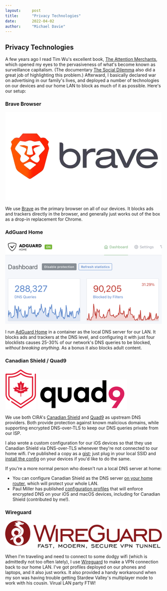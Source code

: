 ```yaml
---
layout:     post 
title:      "Privacy Technologies"
date:       2022-04-02
author:     "Michael Davie"
---
```


## Privacy Technologies

A few years ago I read Tim Wu's excellent book, [The Attention Merchants](https://www.goodreads.com/book/show/28503628-the-attention-merchants), which opened my eyes to the pervasiveness of what's become known as surveillance capitalism. (The documentary [The Social Dilemma](https://www.youtube.com/watch?v=uaaC57tcci0) also did a great job of highlighting this problem.) Afterward, I basically declared war on advertising in our family's lives, and deployed a number of technologies on our devices and our home LAN to block as much of it as possible. Here's our setup:

### Brave Browser

[![brave-logo](images/brave.jpg)](https://brave.com/)

We use [Brave](https://brave.com/) as the primary browser on all of our devices. It blocks ads and trackers directly in the browser, and generally just works out of the box as a drop-in replacement for Chrome.

### AdGuard Home

[![AdGuard stats](images/adguard-stats.png)](https://github.com/AdguardTeam/AdguardHome)

I run [AdGuard Home](https://github.com/AdguardTeam/AdguardHome) in a container as the local DNS server for our LAN. It blocks ads and trackers at the DNS level, and configuring it with just four blocklists causes 25-30% of our network's DNS queries to be blocked, _without breaking anything_. As a bonus it also blocks adult content.

### Canadian Shield / Quad9

[![Canadian Shield](images/canadian-shield.png)](https://www.cira.ca/cybersecurity-services/canadian-shield)
[![Quad9 Logo](images/quad9.png)](https://quad9.net/)

We use both CIRA's [Canadian Shield](https://www.cira.ca/cybersecurity-services/canadian-shield) and [Quad9](https://quad9.net/) as upstream DNS providers. Both provide protection against known malicious domains, while supporting encrypted DNS-over-TLS to keep our DNS queries private from our ISP.

I also wrote a custom configuration for our iOS devices so that they use Canadian Shield via DNS-over-TLS whenever they're not connected to our home wifi. I've published a copy as a [gist](https://gist.github.com/michaeldavie/d78e3fa6268c88c4ead093f757016309); just plug in your local SSID and [install the config](https://support.apple.com/en-ca/HT209435) on your devices if you'd like to do the same.

If you're a more normal person who doesn't run a local DNS server at home:
- You can configure Canadian Shield as the DNS server [on your home router](https://www.cira.ca/cybersecurity-services/canadian-shield/configure), which will protect your whole LAN.
-  Paul Miller has published [configuration profiles](https://github.com/paulmillr/encrypted-dns) that will enforce encrypted DNS on your iOS and macOS devices, including for Canadian Shield (contributed by me!).

### Wireguard

[![wireguard](images/wireguard.png)](https://www.wireguard.com/)

When I'm traveling and need to connect to some dodgy wifi (which is admittedly not too often lately), I use [Wireguard](https://www.wireguard.com/) to make a VPN connection back to our home LAN. I've got profiles deployed on our phones and laptops, and it also just works. It also provided a handy workaround when my son was having trouble getting Stardew Valley's multiplayer mode to work with his cousin. Virual LAN party FTW!